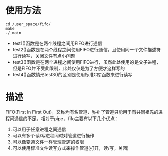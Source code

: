 # 使用方法
```
cd /user_space/fifo/
make
./_main
```
- test1()函数是在两个线程之间用FIFO进行通信
- test2()函数是在两个线程之间使用FIFO进行通信，且使用同一个文件描述符进行读写，关闭文件有点小问题
- test3()函数是在两个进程之间使用FIFO进行，虽然此处使用的是父子进程，但是FIFO并不受此限制，此处仅仅是为了方便才这样写的
- test4()函数情形test3()的区别是使用标准C库函数来进行读写
# 描述
FIFO(First In First Out)，又称为有名管道，弥补了管道只能用于有共同祖先的进程间通信的不足，相对于pipe，fifo主要有以下几个优点：

1. 可以用于任意进程之间通信
2. 可以有多个读/写进程同时对管道进行操作
3. 可以像变通文件一样管理管道的权限
4. 可以使用标准文件读写方式来操作管道(打开，读/写，关闭)
